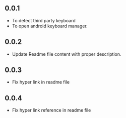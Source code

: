 ## 0.0.1

* To detect third party keyboard
* To open android keyboard manager.

## 0.0.2

* Update Readme file content with proper description.

## 0.0.3

* Fix hyper link in readme file

## 0.0.4

* Fix hyper link reference in readme file